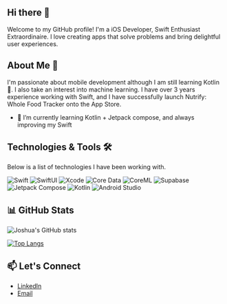 ## Hi there 👋

Welcome to my GitHub profile! I'm a iOS Developer, Swift Enthusiast Extraordinaire. I love creating apps that solve problems and bring delightful user experiences.

## About Me 🙋

I'm passionate about mobile development although I am still learning Kotlin 🤦.  I also take an interest into machine learning. I have over 3 years experience working with Swift, and I have successfully launch Nutrify: Whole Food Tracker onto the App Store.

- 🌱 I’m currently learning Kotlin + Jetpack compose, and always improving my Swift

## Technologies & Tools 🛠️


Below is a list of technologies I have been working with. 

![Swift](https://img.shields.io/badge/-Swift-FA7343?style=flat-square&logo=swift&logoColor=white)
![SwiftUI](https://img.shields.io/badge/-SwiftUI-0078D4?style=flat-square&logo=swift&logoColor=white)
![Xcode](https://img.shields.io/badge/-Xcode-1575F9?style=flat-square&logo=xcode&logoColor=white)
![Core Data](https://img.shields.io/badge/-Core%20Data-FFD700?style=flat-square)
![CoreML](https://img.shields.io/badge/-CoreML-FF6D00?style=flat-square&logo=apple&logoColor=white)
![Supabase](https://img.shields.io/badge/-Supabase-3ECF8E?style=flat-square&logo=supabase&logoColor=white)
![Jetpack Compose](https://img.shields.io/badge/-Jetpack%20Compose-4285F4?style=flat-square&logo=android&logoColor=white)
![Kotlin](https://img.shields.io/badge/-Kotlin-7F52FF?style=flat-square&logo=kotlin&logoColor=white)
![Android Studio](https://img.shields.io/badge/-Android%20Studio-3DDC84?style=flat-square&logo=android-studio&logoColor=white)


## 📊 GitHub Stats

![Joshua's GitHub stats](https://github-readme-stats.vercel.app/api?username=joshuabourke&show_icons=true&theme=radical)

[![Top Langs](https://github-readme-stats.vercel.app/api/top-langs/?username=joshuabourke&layout=compact&theme=radical)](https://github.com/joshuabourke/joshuabourke)

## 📫 Let's Connect

- [LinkedIn](www.linkedin.com/in/josh-bourke) 
- [Email](mailto:joshbourkeis@gmail.com)

<!--
**joshuabourke/joshuaBourke** is a ✨ _special_ ✨ repository because its `README.md` (this file) appears on your GitHub profile.

Here are some ideas to get you started:

- 🔭 I’m currently working on ...

- 👯 I’m looking to collaborate on ...
- 🤔 I’m looking for help with ...
- 💬 Ask me about ...
- 📫 How to reach me: ...
- 😄 Pronouns: ...
- ⚡ Fun fact: ...
-->
